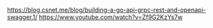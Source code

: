 https://blog.csnet.me/blog/building-a-go-api-grpc-rest-and-openapi-swagger.1/
https://www.youtube.com/watch?v=Zf9G2KzYs7w